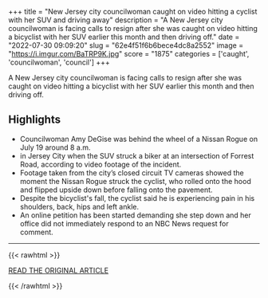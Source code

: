 +++
title = "New Jersey city councilwoman caught on video hitting a cyclist with her SUV and driving away"
description = "A New Jersey city councilwoman is facing calls to resign after she was caught on video hitting a bicyclist with her SUV earlier this month and then driving off."
date = "2022-07-30 09:09:20"
slug = "62e4f51f6b6bece4dc8a2552"
image = "https://i.imgur.com/BaTRP9K.jpg"
score = "1875"
categories = ['caught', 'councilwoman', 'council']
+++

A New Jersey city councilwoman is facing calls to resign after she was caught on video hitting a bicyclist with her SUV earlier this month and then driving off.

## Highlights

- Councilwoman Amy DeGise was behind the wheel of a Nissan Rogue on July 19 around 8 a.m.
- in Jersey City when the SUV struck a biker at an intersection of Forrest Road, according to video footage of the incident.
- Footage taken from the city’s closed circuit TV cameras showed the moment the Nissan Rogue struck the cyclist, who rolled onto the hood and flipped upside down before falling onto the pavement.
- Despite the bicyclist's fall, the cyclist said he is experiencing pain in his shoulders, back, hips and left ankle.
- An online petition has been started demanding she step down and her office did not immediately respond to an NBC News request for comment.

---

{{< rawhtml >}}
  <p class="article-category">
    <a target="_blank" href="https://www.nbcnews.com/news/us-news/new-jersey-city-councilwoman-caught-video-hitting-cyclist-suv-driving-rcna40626?cid=sm_npd_nn_tw_ma">READ THE ORIGINAL ARTICLE</a>
  </p>
{{< /rawhtml >}}
